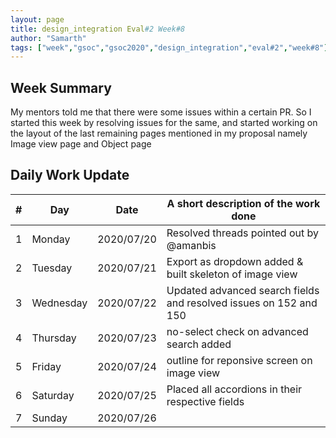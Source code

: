 ```yaml
---
layout: page
title: design_integration Eval#2 Week#8
author: "Samarth"
tags: ["week","gsoc","gsoc2020","design_integration","eval#2","week#8"]
---
```

## Week Summary
My mentors told me that there were some issues within a certain PR. So I started this week
by resolving issues for the same, and started working on the layout of the last remaining pages mentioned in my proposal namely
Image view page and Object page


## Daily Work Update

|\#|Day|Date|A short description of the work done|  
|---	|---	|---	|---	|  
|1   	| Monday 	|   2020/07/20	| Resolved threads pointed out by @amanbis	|  
|2   	| Tuesday  	|   2020/07/21	| Export as dropdown added & built skeleton of image view|  
|3   	| Wednesday  	|  2020/07/22 	|Updated advanced search fields and resolved issues on 152 and 150  	|  
|4   	| Thursday  	|   2020/07/23	| no-select check on advanced search added   	|  
|5   	| Friday  	|   2020/07/24	|  outline for reponsive screen on image view  	|  
|6   	| Saturday  	|   2020/07/25	| Placed all accordions in their respective fields  	|  
|7   	| Sunday  	|   2020/07/26	|   	|  
